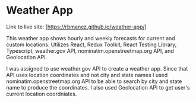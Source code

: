 # Weather App

Link to live site: [https://rbmanez.github.io/weather-app/]

This weather app shows hourly and weekly forecasts for current and custom locations. Utilizes React, Redux Toolkit, React Testing Library, Typescript, weather.gov API, nominatim.openstreetmap.org API, and Geolocation API.

I was assigned to use weather.gov API to create a weather app. Since that API uses location coordinates and not city and state names I used nominatim.openstreetmap.org API to be able to search by city and state name to produce the coordinates. I also used Geolocation API to get user's current location coordniates.